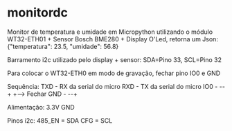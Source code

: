# monitordc
Monitor de temperatura e umidade em Micropython utilizando o módulo WT32-ETH01 + Sensor Bosch BME280 + Display O'Led, retorna um Json: {"temperatura": 23.5, "umidade": 56.8}

Barramento i2c utilizado pelo display + sensor: SDA=Pino 33, SCL=Pino 32

Para colocar o WT32-ETH0 em modo de gravação, fechar pino IO0 e GND

Sequência:
TXD - RX da serial do micro
RXD - TX da serial do micro
IO0 - --+
        +--> Fechar
GND - --+

Alimentação:
3.3V
GND

Pinos i2c:
485_EN = SDA
CFG = SCL
